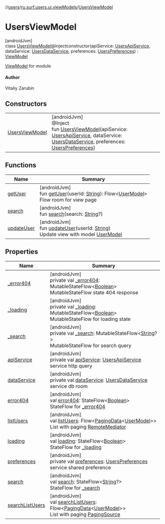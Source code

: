 //[users](../../../index.md)/[ru.surf.users.ui.viewModels](../index.md)/[UsersViewModel](index.md)

# UsersViewModel

[androidJvm]\
class [UsersViewModel](index.md)@Injectconstructor(apiService: [UsersApiService](../../ru.surf.users.services.apiService/-users-api-service/index.md), dataService: [UsersDataService](../../ru.surf.users.services.dataService/-users-data-service/index.md), preferences: [UsersPreferences](../../ru.surf.users.data.preferences/-users-preferences/index.md)) : [ViewModel](https://developer.android.com/reference/kotlin/androidx/lifecycle/ViewModel.html)

[ViewModel](https://developer.android.com/reference/kotlin/androidx/lifecycle/ViewModel.html) for module

#### Author

Vitaliy Zarubin

## Constructors

| | |
|---|---|
| [UsersViewModel](-users-view-model.md) | [androidJvm]<br>@Inject<br>fun [UsersViewModel](-users-view-model.md)(apiService: [UsersApiService](../../ru.surf.users.services.apiService/-users-api-service/index.md), dataService: [UsersDataService](../../ru.surf.users.services.dataService/-users-data-service/index.md), preferences: [UsersPreferences](../../ru.surf.users.data.preferences/-users-preferences/index.md)) |

## Functions

| Name | Summary |
|---|---|
| [getUser](get-user.md) | [androidJvm]<br>fun [getUser](get-user.md)(userId: [String](https://kotlinlang.org/api/latest/jvm/stdlib/kotlin/-string/index.html)): Flow&lt;[UserModel](../../ru.surf.users.data.models/-user-model/index.md)&gt;<br>Flow room for view page |
| [search](search.md) | [androidJvm]<br>fun [search](search.md)(search: [String](https://kotlinlang.org/api/latest/jvm/stdlib/kotlin/-string/index.html)?) |
| [updateUser](update-user.md) | [androidJvm]<br>fun [updateUser](update-user.md)(userId: [String](https://kotlinlang.org/api/latest/jvm/stdlib/kotlin/-string/index.html))<br>Update view with model [UserModel](../../ru.surf.users.data.models/-user-model/index.md) |

## Properties

| Name | Summary |
|---|---|
| [_error404](_error404.md) | [androidJvm]<br>private val [_error404](_error404.md): MutableStateFlow&lt;[Boolean](https://kotlinlang.org/api/latest/jvm/stdlib/kotlin/-boolean/index.html)&gt;<br>MutableStateFlow state 404 response |
| [_loading](_loading.md) | [androidJvm]<br>private val [_loading](_loading.md): MutableStateFlow&lt;[Boolean](https://kotlinlang.org/api/latest/jvm/stdlib/kotlin/-boolean/index.html)&gt;<br>MutableStateFlow for loading state |
| [_search](_search.md) | [androidJvm]<br>private val [_search](_search.md): MutableStateFlow&lt;[String](https://kotlinlang.org/api/latest/jvm/stdlib/kotlin/-string/index.html)?&gt;<br>MutableStateFlow for search query |
| [apiService](api-service.md) | [androidJvm]<br>private val [apiService](api-service.md): [UsersApiService](../../ru.surf.users.services.apiService/-users-api-service/index.md)<br>service http query |
| [dataService](data-service.md) | [androidJvm]<br>private val [dataService](data-service.md): [UsersDataService](../../ru.surf.users.services.dataService/-users-data-service/index.md)<br>service db room |
| [error404](error404.md) | [androidJvm]<br>val [error404](error404.md): StateFlow&lt;[Boolean](https://kotlinlang.org/api/latest/jvm/stdlib/kotlin/-boolean/index.html)&gt;<br>StateFlow for [_error404](_error404.md) |
| [listUsers](list-users.md) | [androidJvm]<br>val [listUsers](list-users.md): Flow&lt;[PagingData](https://developer.android.com/reference/kotlin/androidx/paging/PagingData.html)&lt;[UserModel](../../ru.surf.users.data.models/-user-model/index.md)&gt;&gt;<br>List with paging [RemoteMediator](https://developer.android.com/reference/kotlin/androidx/paging/RemoteMediator.html) |
| [loading](loading.md) | [androidJvm]<br>val [loading](loading.md): StateFlow&lt;[Boolean](https://kotlinlang.org/api/latest/jvm/stdlib/kotlin/-boolean/index.html)&gt;<br>StateFlow for [_loading](_loading.md) |
| [preferences](preferences.md) | [androidJvm]<br>private val [preferences](preferences.md): [UsersPreferences](../../ru.surf.users.data.preferences/-users-preferences/index.md)<br>service shared preference |
| [search](search.md) | [androidJvm]<br>val [search](search.md): StateFlow&lt;[String](https://kotlinlang.org/api/latest/jvm/stdlib/kotlin/-string/index.html)?&gt;<br>StateFlow for [_search](_search.md) |
| [searchListUsers](search-list-users.md) | [androidJvm]<br>val [searchListUsers](search-list-users.md): Flow&lt;[PagingData](https://developer.android.com/reference/kotlin/androidx/paging/PagingData.html)&lt;[UserModel](../../ru.surf.users.data.models/-user-model/index.md)&gt;&gt;<br>List with paging [PagingSource](https://developer.android.com/reference/kotlin/androidx/paging/PagingSource.html) |
